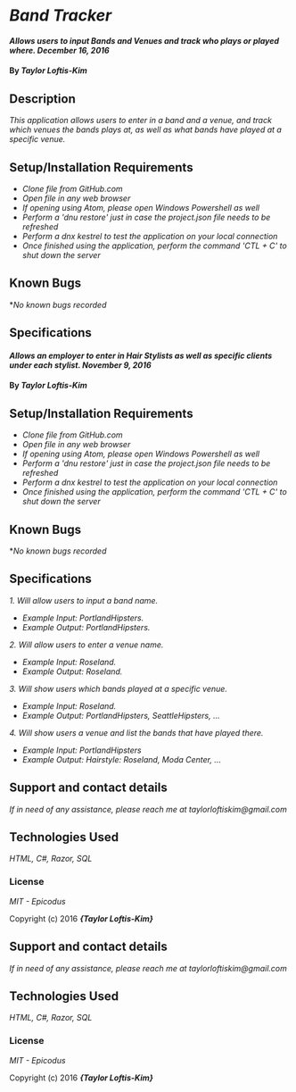 # _Band Tracker_

#### _Allows users to input Bands and Venues and track who plays or played where. December 16, 2016_

#### By _**Taylor Loftis-Kim**_

## Description

_This application allows users to enter in a band and a venue, and track which venues the bands plays at, as well as what bands have played at a specific venue._

## Setup/Installation Requirements

* _Clone file from GitHub.com_
* _Open file in any web browser_
* _If opening using Atom, please open Windows Powershell as well_
* _Perform a 'dnu restore' just in case the project.json file needs to be refreshed_
* _Perform a dnx kestrel to test the application on your local connection_
* _Once finished using the application, perform the command 'CTL + C' to shut down the server_

## Known Bugs
*_No known bugs recorded_

## Specifications

#### _Allows an employer to enter in Hair Stylists as well as specific clients under each stylist. November 9, 2016_

#### By _**Taylor Loftis-Kim**_

## Setup/Installation Requirements

* _Clone file from GitHub.com_
* _Open file in any web browser_
* _If opening using Atom, please open Windows Powershell as well_
* _Perform a 'dnu restore' just in case the project.json file needs to be refreshed_
* _Perform a dnx kestrel to test the application on your local connection_
* _Once finished using the application, perform the command 'CTL + C' to shut down the server_

## Known Bugs
*_No known bugs recorded_

## Specifications
_1. Will allow users to input a band name._
* _Example Input: PortlandHipsters._
* _Example Output: PortlandHipsters._

_2. Will allow users to enter a venue name._
* _Example Input: Roseland._
* _Example Output: Roseland._

_3. Will show users which bands played at a specific venue._
* _Example Input: Roseland._
* _Example Output: PortlandHipsters, SeattleHipsters, ..._

_4. Will show users a venue and list the bands that have played there._
* _Example Input: PortlandHipsters_
* _Example Output: Hairstyle: Roseland, Moda Center, ..._

## Support and contact details

_If in need of any assistance, please reach me at taylorloftiskim@gmail.com_

## Technologies Used

_HTML, C#, Razor, SQL_

### License

*MIT - Epicodus*

Copyright (c) 2016 **_{Taylor Loftis-Kim}_**

## Support and contact details

_If in need of any assistance, please reach me at taylorloftiskim@gmail.com_

## Technologies Used

_HTML, C#, Razor, SQL_

### License

*MIT - Epicodus*

Copyright (c) 2016 **_{Taylor Loftis-Kim}_**
